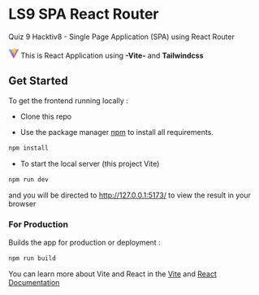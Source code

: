 # LS9 SPA React Router
Quiz 9 Hacktiv8 - Single Page Application (SPA) using React Router 

<img src="public\vite.svg" style="width: 20px; align-items: center"> This is React Application using **-Vite-** and **Tailwindcss**



## Get Started
To get the frontend running locally :
* Clone this repo

* Use the package manager [npm](https://www.npmjs.com/) to install all requirements.
```bash
npm install
```

* To start the local server (this project Vite)
```bash
npm run dev
```
and you will be directed to http://127.0.0.1:5173/ to view the result in your browser

### **For Production**
Builds the app for production or deployment :
```bash
npm run build
```

You can learn more about Vite and React in the [Vite](https://vitejs.dev/guide/) and 
[React Documentation](https://reactjs.org/)
